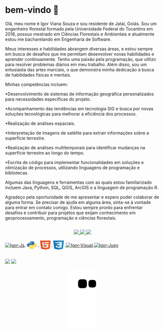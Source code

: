# bem-vindo  👋

Olá, meu nome é Igor Viana Souza e sou residente de Jataí, Goiás. Sou um engenheiro florestal formado pela Universidade Federal do Tocantins em 2018, possuo mestrado em Ciências Florestais e Ambientais e atualmente estou me bacharelando em Engenharia de Software.

Meus interesses e habilidades abrangem diversas áreas, e estou sempre em busca de desafios que me permitam desenvolver novas habilidades e aprender continuamente. Tenho uma paixão pela programação, que utilizo para resolver problemas diários em meu trabalho. Além disso, sou um entusiasta das artes marciais, o que demonstra minha dedicação à busca de habilidades físicas e mentais.

Minhas competências incluem:

•Desenvolvimento de sistemas de informação geográfica personalizados para necessidades específicas do projeto.

•Acompanhamento das tendências em tecnologia SIG e busca por novas soluções tecnológicas para melhorar a eficiência dos processos.

•Realização de análises espaciais.

•Interpretação de imagens de satélite para extrair informações sobre a superfície terrestre.

•Realização de análises multitemporais para identificar mudanças na superfície terrestre ao longo do tempo.

•Escrita de código para implementar funcionalidades em soluções e otimização de processos, utilizando linguagens de programação e bibliotecas.

Algumas das linguagens e ferramentas com as quais estou familiarizado incluem Java, Python, SQL, QGIS, ArcGIS e a linguagem de programação R.

Agradeço pela oportunidade de me apresentar e espero poder colaborar de alguma forma. Se precisar de ajuda em alguma área, sinta-se à vontade para entrar em contato comigo. Estou sempre pronto para enfrentar desafios e contribuir para projetos que exijam conhecimento em geoprocessamento, programação e ciências florestais.


  ##
  
<div align="center">
  <a href="https://github.com/SOUZAVI">
  <img height="200em" src="https://github-readme-stats.vercel.app/api?username=SOUZAVI"/>
  <img height="200em" src="https://github-readme-stats.vercel.app/api/top-langs/?username=SOUZAVI"/>
  <img height="200em" src="https://github-profile-summary-cards.vercel.app/api/cards/profile-details?username=SOUZAVI&theme=vue"/>
</div>
    <div style="display: inline_block"><br>
  <img align="center" alt="Igor-Js" height="30" width="40" src="https://cdn.jsdelivr.net/gh/devicons/devicon/icons/rstudio/rstudio-original.svg">
  <img align="center" alt="Igor-Python" height="30" width="40" src="https://raw.githubusercontent.com/devicons/devicon/master/icons/python/python-original.svg"/>
  <img align="center" alt="Igor-HTML" height="30" width="40" src="https://raw.githubusercontent.com/devicons/devicon/master/icons/html5/html5-original.svg">
  <img align="center" alt="Igor-CSS" height="30" width="40" src="https://raw.githubusercontent.com/devicons/devicon/master/icons/css3/css3-original.svg">
  <img align="center" alt="Igor-Visual" height="30" width="40" src="https://cdn.jsdelivr.net/gh/devicons/devicon/icons/visualstudio/visualstudio-plain.svg">
  <img align="center" alt="Igor-Jupy" height="30" width="40" src="https://cdn.jsdelivr.net/gh/devicons/devicon/icons/jupyter/jupyter-original-wordmark.svg">
  

 <div> 
   
   ##
   
 <div> 
  <a href="https://www.linkedin.com/in/igor-viana-souza" target="_blank"><img src="https://img.shields.io/badge/-LinkedIn-%230077B5?style=for-the-badge&logo=linkedin&logoColor=white" target="_blank"></a> 
    <a href="mailto:igor.souzavigor@gmail.com" target="_blank"><img src="https://img.shields.io/badge/Gmail-D14836?style=for-the-badge&logo=gmail&logoColor=white" target="_blank"></a> 
   </div>

<div align="center"> 
  
   ![Snake animation](https://github.com/SOUZAVI/SOUZAVI/blob/output/github-contribution-grid-snake.svg)

</div>
